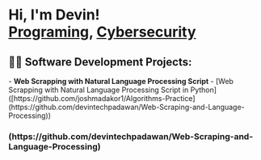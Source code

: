 <h1>Hi, I'm Devin! <br/><a href="https://github.com/devintechpadawan">Programing</a>, <a href="www.linkedin.com/in/devin-taylor-004ab75b">Cybersecurity</a>

<h2>👨‍💻 Software Development Projects:</h2>
- <b>Web Scrapping with Natural Language Processing Script</b>
  - [Web Scrapping with Natural Language Processing Script in Python]([https://github.com/joshmadakor1/Algorithms-Practice](https://github.com/devintechpadawan/Web-Scraping-and-Language-Processing))
<h3>(https://github.com/devintechpadawan/Web-Scraping-and-Language-Processing)




[linkedin]: www.linkedin.com/in/devin-taylor-004ab75b
<!--

Here are some ideas to get you started:

- 🔭 I’m currently working on ...
- 🌱 I’m currently learning ...
- 👯 I’m looking to collaborate on ...
- 🤔 I’m looking for help with ...
- 💬 Ask me about ...
- 📫 How to reach me: ...
- 😄 Pronouns: ...
- ⚡ Fun fact: ...
-->

